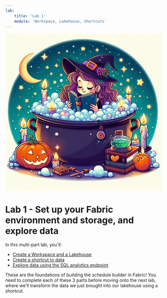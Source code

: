 ```yaml
---
lab:
    title: 'Lab 1'
    module: 'Workspace, Lakehouse, Shortcuts'
---
```


![Illustration of a witch in a bathtub.](Linked_image_Files/image-1.png)

# Lab 1 - Set up your Fabric environment and storage, and explore data

In this multi-part lab, you'll:

- [Create a Workspace and a Lakehouse](https://scribehow.com/viewer/1a_Create_a_New_Workspace_and_a_Lakehouse__we3bAKiXQBW1ccOjuy3iCA?referrer=documents)
- [Create a shortcut to data](https://scribehow.com/viewer/1b_Create_a_New_Shortcut_in_a_Lakehouse__4hn1-73HS1Ckk9tEl1a5zQ?referrer=documents)
- [Explore data using the SQL analytics endpoint](https://scribehow.com/viewer/1c_Query_Data_in_a_Lakehouse_SQL_Analytics_Endpoint__8fuOKDMqSpW8Zu_msstRNw?referrer=documents)

These are the foundations of building the schedule builder in Fabric! You need to complete each of these 3 parts before moving onto the next lab, where we'll transform the data we just brought into our lakehouse using a shortcut.
